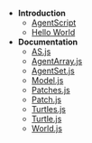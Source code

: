 - **Introduction**
  - [AgentScript](AgentScript.md)
  - [Hello World](HelloWorld.md)
- **Documentation**
  - [AS.js](AS.md)
  - [AgentArray.js](AgentArray.md)
  - [AgentSet.js](AgentSet.md)
  - [Model.js](Model.md)
  - [Patches.js](Patches.md)
  - [Patch.js](Patch.md)
  - [Turtles.js](Turtles.md)
  - [Turtle.js](Turtle.md)
  - [World.js](World.md)
